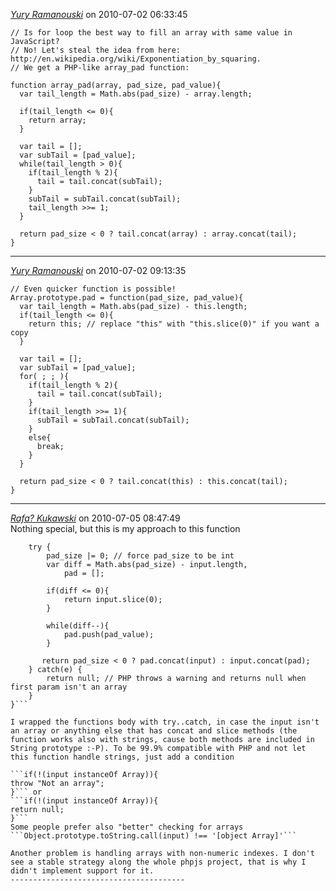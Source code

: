 *[Yury Ramanouski](http://notelad.livejournal.com/)* on 2010-07-02 06:33:45  
```
// Is for loop the best way to fill an array with same value in JavaScript? 
// No! Let's steal the idea from here: http://en.wikipedia.org/wiki/Exponentiation_by_squaring. 
// We get a PHP-like array_pad function: 

function array_pad(array, pad_size, pad_value){ 
  var tail_length = Math.abs(pad_size) - array.length;

  if(tail_length <= 0){ 
    return array; 
  }

  var tail = []; 
  var subTail = [pad_value]; 
  while(tail_length > 0){ 
    if(tail_length % 2){ 
      tail = tail.concat(subTail); 
    } 
    subTail = subTail.concat(subTail); 
    tail_length >>= 1; 
  }

  return pad_size < 0 ? tail.concat(array) : array.concat(tail); 
}
```
---------------------------------------
*[Yury Ramanouski](http://notelad.livejournal.com)* on 2010-07-02 09:13:35  
```
// Even quicker function is possible!
Array.prototype.pad = function(pad_size, pad_value){
  var tail_length = Math.abs(pad_size) - this.length;
  if(tail_length <= 0){
    return this; // replace "this" with "this.slice(0)" if you want a copy
  }

  var tail = [];
  var subTail = [pad_value];
  for( ; ; ){
    if(tail_length % 2){
      tail = tail.concat(subTail);
    }
    if(tail_length >>= 1){
      subTail = subTail.concat(subTail);
    }
    else{
      break;
    }
  }

  return pad_size < 0 ? tail.concat(this) : this.concat(tail);
}
```
---------------------------------------
*[Rafa? Kukawski](http://blog.kukawski.pl)* on 2010-07-05 08:47:49  
Nothing special, but this is my approach to this function

```function array_pad(input, pad_size, pad_value){
    try {
        pad_size |= 0; // force pad_size to be int
        var diff = Math.abs(pad_size) - input.length,
            pad = [];

        if(diff <= 0){
            return input.slice(0);
        }

        while(diff--){
            pad.push(pad_value);
        }

       return pad_size < 0 ? pad.concat(input) : input.concat(pad);
    } catch(e) {
        return null; // PHP throws a warning and returns null when first param isn't an array
    }
}```

I wrapped the functions body with try..catch, in case the input isn't an array or anything else that has concat and slice methods (the function works also with strings, cause both methods are included in String prototype :-P). To be 99.9% compatible with PHP and not let this function handle strings, just add a condition

```if(!(input instanceOf Array)){
throw "Not an array";
}``` or
```if(!(input instanceOf Array)){
return null;
}```
Some people prefer also "better" checking for arrays
```Object.prototype.toString.call(input) !== '[object Array]'```

Another problem is handling arrays with non-numeric indexes. I don't see a stable strategy along the whole phpjs project, that is why I didn't implement support for it.
---------------------------------------
